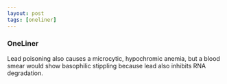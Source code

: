 ```yaml
---
layout: post
tags: [oneliner]
---
```



### OneLiner

Lead poisoning also causes a microcytic, hypochromic anemia, but a blood smear would show basophilic stippling because lead also inhibits RNA degradation.

